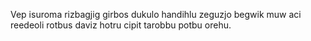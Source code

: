 Vep isuroma rizbagjig girbos dukulo handihlu zeguzjo begwik muw aci reedeoli rotbus daviz hotru cipit tarobbu potbu orehu.